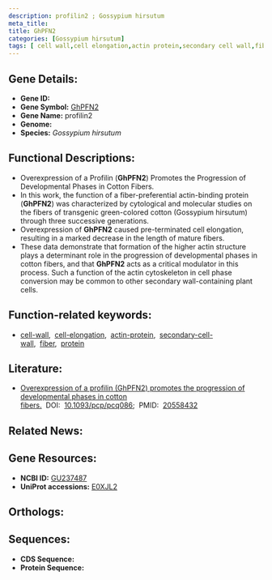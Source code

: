 ```yaml
---
description: profilin2 ; Gossypium hirsutum
meta_title:
title: GhPFN2
categories: [Gossypium hirsutum]
tags: [ cell wall,cell elongation,actin protein,secondary cell wall,fiber,protein ]
---
```


## Gene Details:
- **Gene ID:** []()
- **Gene Symbol:** <u>GhPFN2</u>
- **Gene Name:** profilin2
- **Genome:** []()
- **Species:** *Gossypium hirsutum*

## Functional Descriptions:
   - Overexpression of a Profilin (**GhPFN2**) Promotes the Progression of Developmental Phases in Cotton Fibers.
   - In this work, the function of a fiber-preferential actin-binding protein (**GhPFN2**) was characterized by cytological and molecular studies on the fibers of transgenic green-colored cotton (Gossypium hirsutum) through three successive generations.
   - Overexpression of **GhPFN2** caused pre-terminated cell elongation, resulting in a marked decrease in the length of mature fibers.
   - These data demonstrate that formation of the higher actin structure plays a determinant role in the progression of developmental phases in cotton fibers, and that **GhPFN2** acts as a critical modulator in this process. Such a function of the actin cytoskeleton in cell phase conversion may be common to other secondary wall-containing plant cells.

## Function-related keywords:
   - [cell-wall](/tags/cell-wall/),&nbsp;&nbsp;[cell-elongation](/tags/cell-elongation/),&nbsp;&nbsp;[actin-protein](/tags/actin-protein/),&nbsp;&nbsp;[secondary-cell-wall](/tags/secondary-cell-wall/),&nbsp;&nbsp;[fiber](/tags/fiber/),&nbsp;&nbsp;[protein](/tags/protein/)

## Literature:
   - [Overexpression of a profilin (GhPFN2) promotes the progression of developmental phases in cotton fibers.](https://doi.org/10.1093/pcp/pcq086)&nbsp;&nbsp;DOI:&nbsp;&nbsp;[10.1093/pcp/pcq086](https://doi.org/10.1093/pcp/pcq086);&nbsp;&nbsp;PMID:&nbsp;&nbsp;[20558432](https://pubmed.ncbi.nlm.nih.gov/20558432/)

## Related News:

## Gene Resources:
- **NCBI ID:**  [GU237487](https://www.ncbi.nlm.nih.gov/gene/?term=GU237487)
- **UniProt accessions:**  [E0XJL2](https://www.uniprot.org/uniprotkb/E0XJL2/entry)

## Orthologs:

## Sequences:
- **CDS Sequence:**
- **Protein Sequence:**
